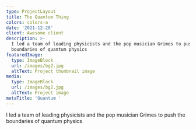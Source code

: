 ```yaml
---
type: ProjectLayout
title: The Quantum Thing
colors: colors-a
date: '2021-12-20'
client: Awesome client
description: >-
  I led a team of leading physicists and the pop musician Grimes to push the
  boundaries of quantum physics
featuredImage:
  type: ImageBlock
  url: /images/bg2.jpg
  altText: Project thumbnail image
media:
  type: ImageBlock
  url: /images/bg2.jpg
  altText: Project image
metaTitle: 'Quantum '
---
```

I led a team of leading physicists and the pop musician Grimes to push the boundaries of quantum physics
